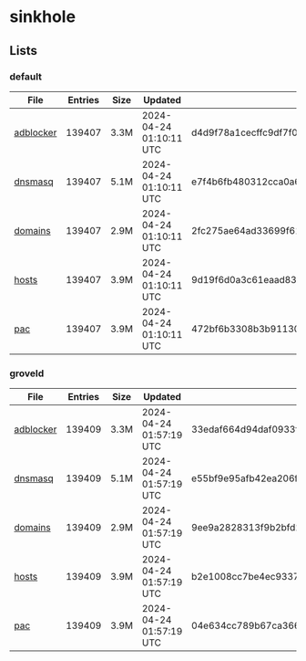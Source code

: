 # sinkhole

## Lists

### default

|File|Entries|Size|Updated|Hash|
|-|-|-|-|-|
|[adblocker](https://raw.githubusercontent.com/groveld/sinkhole/lists/default/adblocker.txt)|139407|3.3M|2024-04-24 01:10:11 UTC|d4d9f78a1cecffc9df7f028b5df72a77d651469910b07b34e7ecead38c05ca83|
|[dnsmasq](https://raw.githubusercontent.com/groveld/sinkhole/lists/default/dnsmasq.txt)|139407|5.1M|2024-04-24 01:10:11 UTC|e7f4b6fb480312cca0a6fa824b756110e8d7206f789407c648c82f870ce4d32b|
|[domains](https://raw.githubusercontent.com/groveld/sinkhole/lists/default/domains.txt)|139407|2.9M|2024-04-24 01:10:11 UTC|2fc275ae64ad33699f61be2784679311f037dfb38aef91099da5610e5264465f|
|[hosts](https://raw.githubusercontent.com/groveld/sinkhole/lists/default/hosts.txt)|139407|3.9M|2024-04-24 01:10:11 UTC|9d19f6d0a3c61eaad833746cedaec3f900064564fd1462ba6fd8cb17f6aa96ea|
|[pac](https://raw.githubusercontent.com/groveld/sinkhole/lists/default/pac.txt)|139407|3.9M|2024-04-24 01:10:11 UTC|472bf6b3308b3b911301f5a6fa3271e39e042e5315de6033aacb703c821aebc4|

### groveld

|File|Entries|Size|Updated|Hash|
|-|-|-|-|-|
|[adblocker](https://raw.githubusercontent.com/groveld/sinkhole/lists/groveld/adblocker.txt)|139409|3.3M|2024-04-24 01:57:19 UTC|33edaf664d94daf0933f36de5febd8bd47729ec102bd2b2c8de29b9e3646cc6e|
|[dnsmasq](https://raw.githubusercontent.com/groveld/sinkhole/lists/groveld/dnsmasq.txt)|139409|5.1M|2024-04-24 01:57:19 UTC|e55bf9e95afb42ea206fab83079960a037fdeb4321819b3cbb43efe5b98b44de|
|[domains](https://raw.githubusercontent.com/groveld/sinkhole/lists/groveld/domains.txt)|139409|2.9M|2024-04-24 01:57:19 UTC|9ee9a2828313f9b2bfd28493c100e3acec30f23b7aea7c69e6d323e5461e4433|
|[hosts](https://raw.githubusercontent.com/groveld/sinkhole/lists/groveld/hosts.txt)|139409|3.9M|2024-04-24 01:57:19 UTC|b2e1008cc7be4ec9337666057cda28eb00912ed6474fd152e2ac83289b43acde|
|[pac](https://raw.githubusercontent.com/groveld/sinkhole/lists/groveld/pac.txt)|139409|3.9M|2024-04-24 01:57:19 UTC|04e634cc789b67ca366da6763cb21df07928f01ddc9794567aa293d62440a399|
